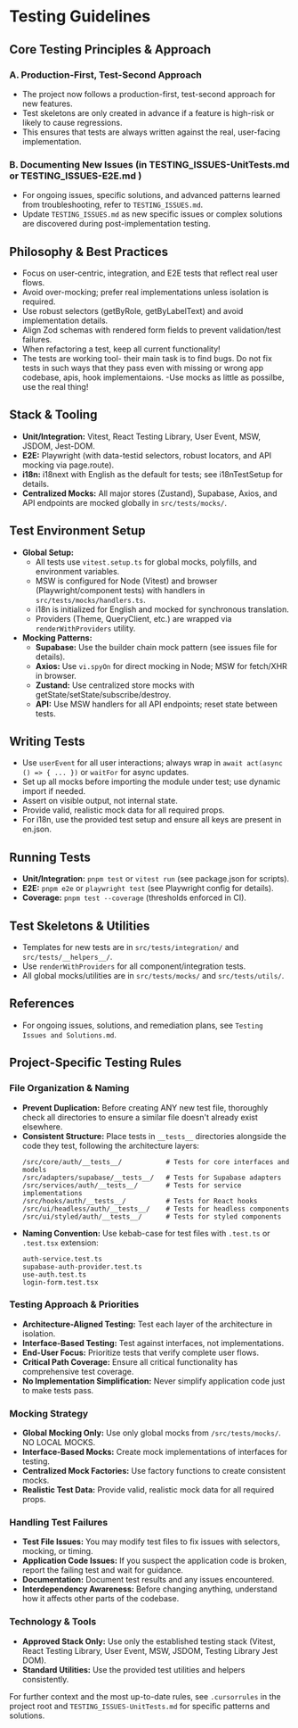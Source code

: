 # Testing Guidelines

## Core Testing Principles & Approach

### A. Production-First, Test-Second Approach
- The project now follows a production-first, test-second approach for new features.
- Test skeletons are only created in advance if a feature is high-risk or likely to cause regressions.
- This ensures that tests are always written against the real, user-facing implementation.

### B. Documenting New Issues (in TESTING_ISSUES-UnitTests.md or TESTING_ISSUES-E2E.md )
- For ongoing issues, specific solutions, and advanced patterns learned from troubleshooting, refer to `TESTING_ISSUES.md`.
- Update `TESTING_ISSUES.md` as new specific issues or complex solutions are discovered during post-implementation testing.

## Philosophy & Best Practices
- Focus on user-centric, integration, and E2E tests that reflect real user flows.
- Avoid over-mocking; prefer real implementations unless isolation is required.
- Use robust selectors (getByRole, getByLabelText) and avoid implementation details.
- Align Zod schemas with rendered form fields to prevent validation/test failures.
- When refactoring a test, keep all current functionality! 
- The tests are working tool- their main task is to find bugs. Do not fix tests in such ways that they pass even with missing or wrong app codebase, apis, hook implementaions.
-Use mocks as little as possilbe, use the real thing! 

## Stack & Tooling
- **Unit/Integration:** Vitest, React Testing Library, User Event, MSW, JSDOM, Jest-DOM.
- **E2E:** Playwright (with data-testid selectors, robust locators, and API mocking via page.route).
- **i18n:** i18next with English as the default for tests; see i18nTestSetup for details.
- **Centralized Mocks:** All major stores (Zustand), Supabase, Axios, and API endpoints are mocked globally in `src/tests/mocks/`.

## Test Environment Setup
- **Global Setup:**
  - All tests use `vitest.setup.ts` for global mocks, polyfills, and environment variables.
  - MSW is configured for Node (Vitest) and browser (Playwright/component tests) with handlers in `src/tests/mocks/handlers.ts`.
  - i18n is initialized for English and mocked for synchronous translation.
  - Providers (Theme, QueryClient, etc.) are wrapped via `renderWithProviders` utility.
- **Mocking Patterns:**
  - **Supabase:** Use the builder chain mock pattern (see issues file for details).
  - **Axios:** Use `vi.spyOn` for direct mocking in Node; MSW for fetch/XHR in browser.
  - **Zustand:** Use centralized store mocks with getState/setState/subscribe/destroy.
  - **API:** Use MSW handlers for all API endpoints; reset state between tests.

## Writing Tests
- Use `userEvent` for all user interactions; always wrap in `await act(async () => { ... })` or `waitFor` for async updates.
- Set up all mocks before importing the module under test; use dynamic import if needed.
- Assert on visible output, not internal state.
- Provide valid, realistic mock data for all required props.
- For i18n, use the provided test setup and ensure all keys are present in en.json.

## Running Tests
- **Unit/Integration:** `pnpm test` or `vitest run` (see package.json for scripts).
- **E2E:** `pnpm e2e` or `playwright test` (see Playwright config for details).
- **Coverage:** `pnpm test --coverage` (thresholds enforced in CI).

## Test Skeletons & Utilities
- Templates for new tests are in `src/tests/integration/` and `src/tests/__helpers__/`.
- Use `renderWithProviders` for all component/integration tests.
- All global mocks/utilities are in `src/tests/mocks/` and `src/tests/utils/`.

## References
- For ongoing issues, solutions, and remediation plans, see `Testing Issues and Solutions.md`.

## Project-Specific Testing Rules

### File Organization & Naming
- **Prevent Duplication:** Before creating ANY new test file, thoroughly check all directories to ensure a similar file doesn't already exist elsewhere.
- **Consistent Structure:** Place tests in `__tests__` directories alongside the code they test, following the architecture layers:
  ```
  /src/core/auth/__tests__/           # Tests for core interfaces and models
  /src/adapters/supabase/__tests__/   # Tests for Supabase adapters
  /src/services/auth/__tests__/       # Tests for service implementations
  /src/hooks/auth/__tests__/          # Tests for React hooks
  /src/ui/headless/auth/__tests__/    # Tests for headless components
  /src/ui/styled/auth/__tests__/      # Tests for styled components
  ```
- **Naming Convention:** Use kebab-case for test files with `.test.ts` or `.test.tsx` extension:
  ```
  auth-service.test.ts
  supabase-auth-provider.test.ts
  use-auth.test.ts
  login-form.test.tsx
  ```

### Testing Approach & Priorities
- **Architecture-Aligned Testing:** Test each layer of the architecture in isolation.
- **Interface-Based Testing:** Test against interfaces, not implementations.
- **End-User Focus:** Prioritize tests that verify complete user flows.
- **Critical Path Coverage:** Ensure all critical functionality has comprehensive test coverage.
- **No Implementation Simplification:** Never simplify application code just to make tests pass.

### Mocking Strategy
- **Global Mocking Only:** Use only global mocks from `/src/tests/mocks/`. NO LOCAL MOCKS.
- **Interface-Based Mocks:** Create mock implementations of interfaces for testing.
- **Centralized Mock Factories:** Use factory functions to create consistent mocks.
- **Realistic Test Data:** Provide valid, realistic mock data for all required props.

### Handling Test Failures
- **Test File Issues:** You may modify test files to fix issues with selectors, mocking, or timing.
- **Application Code Issues:** If you suspect the application code is broken, report the failing test and wait for guidance.
- **Documentation:** Document test results and any issues encountered.
- **Interdependency Awareness:** Before changing anything, understand how it affects other parts of the codebase.

### Technology & Tools
- **Approved Stack Only:** Use only the established testing stack (Vitest, React Testing Library, User Event, MSW, JSDOM, Testing Library Jest DOM).
- **Standard Utilities:** Use the provided test utilities and helpers consistently.

For further context and the most up-to-date rules, see `.cursorrules` in the project root and `TESTING_ISSUES-UnitTests.md` for specific patterns and solutions.
